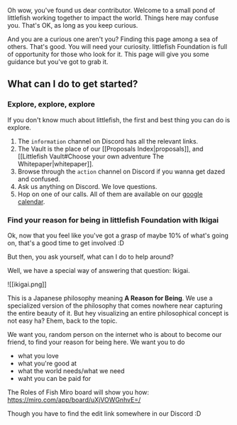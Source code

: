 Oh wow, you've found us dear contributor. Welcome to a small pond of littlefish working together to impact the world. Things here may confuse you. That's OK, as long as you keep curious. 

And you are a curious one aren't you? Finding this page among a sea of others. That's good. You will need your curiosity. littlefish Foundation is full of opportunity for those who look for it. This page will give you some guidance but you've got to grab it. 

## What can I do to get started?

### Explore, explore, explore
If you don't know much about littlefish, the first and best thing you can do is explore. 

1. The `information` channel on Discord has all the relevant links.
2. The Vault is the place of our [[Proposals Index|proposals]], and [[Littlefish Vault#Choose your own adventure The Whitepaper|whitepaper]].
3. Browse through the `action` channel on Discord if you wanna get dazed and confused.
4. Ask us anything on Discord. We love questions.
5. Hop on one of our calls. All of them are available on our [google calendar](https://calendar.google.com/calendar/u/0?cid=YWRhQGxpdHRsZWZpc2guZm91bmRhdGlvbg).

### Find your reason for being in littlefish Foundation with Ikigai
Ok, now that you feel like you've got a grasp of maybe 10% of what's going on, that's a good time to get involved :D

But then, you ask yourself, what can I do to help around? 

Well, we have a special way of answering that question: Ikigai.

![[ikigai.png]]

This is a Japanese philosophy meaning **A Reason for Being**. We use a specialized version of the philosophy that comes nowhere near capturing the entire beauty of it. But hey visualizing an entire philosophical concept is not easy ha? Ehem, back to the topic. 

We want you, random person on the internet who is about to become our friend, to find your reason for being here. We want you to do
- what you love
- what you're good at
- what the world needs/what we need
- waht you can be paid for

The Roles of Fish Miro board will show you how: https://miro.com/app/board/uXjVOWGnhvE=/

Though you have to find the edit link somewhere in our Discord :D 




